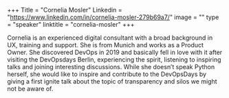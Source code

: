 +++
Title = "Cornelia Mosler"
Linkedin = "https://www.linkedin.com/in/cornelia-mosler-279b69a7/"
image = ""
type = "speaker"
linktitle = "cornelia-mosler"
+++

Cornelia is an experienced digital consultant with a broad background in UX, training and support. She is from Munich and works as a Product Owner. She discovered DevOps in 2019 and basically fell in love with it after visiting the DevOpsdays Berlin, experiencing the spirit, listening to inspiring talks and joining interesting discussions. While she doesn’t speak Python herself, she would like to inspire and contribute to the DevOpsDays by giving a first ignite talk about the topic of transparency and silos we might not be aware of.